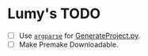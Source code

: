 # Lumy's TODO

- [ ] Use [`argparse`](https://docs.python.org/3/library/argparse.html) for
      [GenerateProject.py](../scripts/generate_project.py).
- [ ] Make Premake Downloadable.